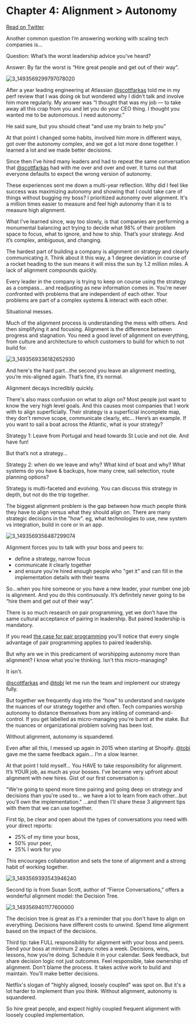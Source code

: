# Chapter 4: Alignment > Autonomy

[Read on Twitter](https://twitter.com/jmwind/status/1493569303030816770)

Another common question I’m answering working with scaling tech companies is…

Question: What’s the worst leadership advice you’ve heard?

Answer: By far the worst is “Hire great people and get out of their way”.

![3_1493569299797078020](chapter4-assets/3_1493569299797078020.jpg)

After a year leading engineering at Atlassian [@scottfarkas](https://twitter.com/scottfarkas) told me in my perf review that I was doing ok but wondered why I didn’t talk and involve him more regularly.
My answer was “I thought that was my job — to take away all this crap from you and let you do your CEO thing. I thought you wanted me to be autonomous. I need autonomy.” 

He said sure, but you should cheat “and use my brain to help you”

At that point I changed some habits, involved him more in different ways, got over the autonomy complex, and we got a lot more done together. I learned a lot and we made better decisions.

Since then I've hired many leaders and had to repeat the same conversation that [@scottfarkas](https://twitter.com/scottfarkas) had with me over and over and over. It turns out that everyone defaults to expect the wrong version of autonomy.

These experiences sent me down a multi-year reflection. Why did I feel like success was maximizing autonomy and showing that I could take care of things without bugging my boss? I prioritized autonomy over alignment. It's a million times easier to measure and feel high autonomy than it is to measure high alignment.

What I've learned since, way too slowly, is that companies are performing a monumental balancing act trying to decide what 98% of their problem space to focus, what to ignore, and how to ship. That’s your strategy. And it’s complex, ambiguous, and changing.

The hardest part of building a company is alignment on strategy and clearly communicating it. Think about it this way, a 1 degree deviation in course of a rocket heading to the sun means it will miss the sun by 1.2 million miles. A lack of alignment compounds quickly.

Every leader in the company is trying to keep on course using the strategy as a compass… and readjusting as new information comes in. You're never confronted with problems that are independent of each other. Your problems are part of a complex systems &amp; interact with each other. 

Situational messes. 

Much of the alignment process is understanding the mess with others. And then simplifying it and focusing. Alignment is the difference between progress and stagnation. You need a good level of alignment on everything, from culture and architecture to which customers to build for which to not build for.

![3_1493569336182652930](chapter4-assets/3_1493569336182652930.jpg)

And here's the hard part...the second you leave an alignment meeting, you’re mis-aligned again. That’s fine, it’s normal. 

Alignment decays incredibly quickly.

There's also mass confusion on what to align on? Most people just want to know the very high level goals. And this causes most companies that I work with to align superficially. Their strategy is a superficial incomplete map, they don't remove scope, communicate clearly, etc... Here’s an example. If you want to sail a boat across the Atlantic, what is your strategy? 

Strategy 1: Leave from Portugal and head towards St Lucie and not die. And have fun!

But that’s not a strategy...

Strategy 2: when do we leave and why? What kind of boat and why? What systems do you have &amp; backups, how many crew, sail selection, route planning options? 

Strategy is multi-faceted and evolving.  You can discuss this strategy in depth, but not do the trip together.

The biggest alignment problem is the gap between how much people think they have to align versus what they should align on. There are many strategic decisions in the "how". eg, what technologies to use, new system vs integration, build in core or in an app. 

![3_1493569356487299074](chapter4-assets/3_1493569356487299074.jpg)

Alignment forces you to talk with your boss and peers to:

* define a strategy, narrow focus
* communicate it clearly together 
* and ensure you're hired enough people who "get it" and can fill in the implementation details with their teams

So...when you hire someone or you have a new leader, your number one job is alignment. And you do this continuously. It’s definitely never going to be “hire them and get out of their way”.

There is so much research on pair programming, yet we don’t have the same cultural acceptance of pairing in leadership. But paired leadership is mandatory. 

If you read [the case for pair programming](https://www.researchgate.net/publication/27295641_The_Case_for_Collaborative_Programming) you'll notice that every single advantage of pair programming applies to paired leadership.

But why are we in this predicament of worshipping autonomy more than alignment? I know what you're thinking. Isn't this micro-managing? 

It isn't. 

[@scottfarkas](https://twitter.com/scottfarkas) and [@tobi](https://twitter.com/tobi) let me run the team and implement our strategy fully. 

But together we frequently dug into the “how” to understand and navigate the nuances of our strategy together and often. Tech companies worship autonomy to distance themselves from any inkling of command-and-control. If you get labelled as micro-managing you're burnt at the stake. But the nuances or organizational problem solving has been lost. 

Without alignment, autonomy is squandered.

Even after all this, I messed up again in 2015 when starting at Shopify. [@tobi](https://twitter.com/tobi) gave me the same feedback again… I’m a slow learner.

At that point I told myself... You HAVE to take responsibility for alignment. It’s YOUR job, as much as your bosses. I've became very upfront about alignment with new hires. Gist of our first conversation is:

"We're going to spend more time pairing and going deep on strategy and decisions than you're used to... we have a lot to learn from each other...but you'll own the implementation." ...and then I'll share these 3 alignment tips with them that we can use together. 

First tip, be clear and open about the types of conversations you need with your direct reports:

* 25% of my time your boss,
* 50% your peer,
* 25% I work for you

This encourages collaboration and sets the tone of alignment and a strong habit of working together.

![3_1493569393543946240](chapter4-assets/3_1493569393543946240.jpg)

Second tip is from Susan Scott, author of “Fierce Conversations,” offers a wonderful alignment model: the Decision Tree. 

![3_1493569401177600000](chapter4-assets/3_1493569401177600000.jpg)

The decision tree is great as it's a reminder that you don't have to align on everything. Decisions have different costs to unwind. Spend time alignment based on the impact of the decisions.

Third tip: take FULL responsibility for alignment with your boss and peers. Send your boss at minimum 2 async notes a week. Decisions, wins, lessons, how you’re doing. Schedule it in your calendar. Seek feedback, but share decision logic not just outcomes. Feel responsible, take ownership of alignment. Don’t blame the process. It takes active work to build and maintain. You'll make better decisions.

Netflix's slogan of "highly aligned, loosely coupled" was spot on. But it's a lot harder to implement than you think. Without alignment, autonomy is squandered.

So hire great people, and expect highly coupled frequent alignment with loosely coupled implementation.